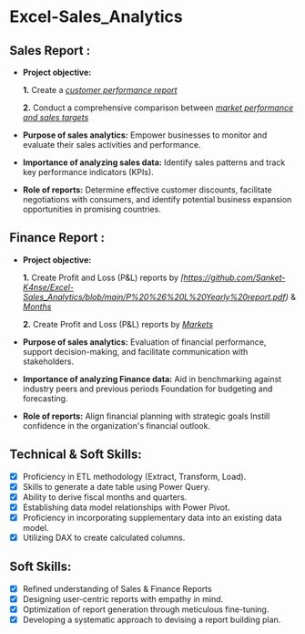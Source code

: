 # Excel-Sales_Analytics
## Sales Report :


- **Project objective:** 

    **1.** Create a _[customer performance report](https://github.com/Sanket-K4nse/Excel-Sales_Analytics/blob/main/AtliQ%20Hardware%20net%20sales.pdf)_ 

    **2.** Conduct a comprehensive comparison between _[market performance and sales targets](https://github.com/Sanket-K4nse/Excel-Sales_Analytics/blob/main/Monthly%20performace%20vs%20target.pdf)_

- **Purpose of sales analytics:** Empower businesses to monitor and evaluate their sales activities and performance.

- **Importance of analyzing sales data:** Identify sales patterns and track key performance indicators (KPIs).

- **Role of reports:** Determine effective customer discounts, facilitate negotiations with consumers, and identify potential business expansion opportunities in promising countries.


## Finance Report :

- **Project objective:** 

    **1.** Create Profit and Loss (P&L) reports by _[https://github.com/Sanket-K4nse/Excel-Sales_Analytics/blob/main/P%20%26%20L%20Yearly%20report.pdf)_ & _[Months](https://github.com/Sanket-K4nse/Excel-Sales_Analytics/blob/main/P%20%26%20L%20Monthly%20report.pdf)_ 

   **2.** Create Profit and Loss (P&L) reports by _[Markets]()_

- **Purpose of sales analytics:** Evaluation of financial performance, support decision-making, and facilitate communication with stakeholders.

- **Importance of analyzing Finance data:** Aid in benchmarking against industry peers and previous periods Foundation for budgeting and forecasting.

- **Role of reports:** Align financial planning with strategic goals Instill confidence in the organization's financial outlook.


## Technical & Soft Skills:
- [x]	Proficiency in ETL methodology (Extract, Transform, Load).
- [x]	Skills to generate a date table using Power Query.
- [x]	Ability to derive fiscal months and quarters.
- [x]	Establishing data model relationships with Power Pivot.
- [x]	Proficiency in incorporating supplementary data into an existing data model.
- [x]	Utilizing DAX to create calculated columns.

## Soft Skills:
- [x]	Refined understanding of Sales & Finance Reports
- [x]	Designing user-centric reports with empathy in mind.
- [x]	Optimization of report generation through meticulous fine-tuning.
- [x]	Developing a systematic approach to devising a report building plan.

